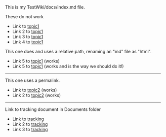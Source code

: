 This is my TestWiki/docs/index.md file.

These do not work
* Link to [topic1](https://github.com/bfasching/TestWiki/blob/main/docs/subdir/topic1.html)
* Link 2 to [topic1](https://bfasching.github.io/TestWiki/docs/topic1.html)
* Link 3 to [topic1](/docs/subdir/topic1.html)
* Link 4 to [topic1](/subdir/topic1.html)

This one does and uses a relative path, renaming an "md" file as "html".
* Link 5 to [topic1](subdir/topic1.html) (works)
* Link 5 to [topic1](subdir/topic1.md) (works and is the way we should do it!)

---

This one uses a permalink.

* Link to [topic2](sub/topic2.html) (works)
* Link 2 to [topic2](sub/topic2) (works)

----

Link to tracking document in Documents folder

* Link to [tracking](../Documentation/tracking/Tracking.html)
* Link 2 to [tracking](/Documentation/tracking/Tracking.html)
* Link 3 to [tracking](Documentation/tracking/Tracking.html)
